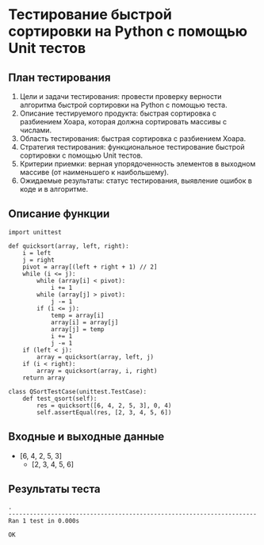 # Тестирование быстрой сортировки на Python с помощью Unit тестов
## План тестирования
1. Цели и задачи тестирования: провести проверку верности алгоритма быстрой сортировки на Python с помощью теста.
2. Описание тестируемого продукта: быстрая сортировка с разбиением Хоара, которая должна сортировать массивы с числами.
3. Область тестирования: быстрая сортировка с разбиением Хоара.
4. Стратегия тестирования: функциональное тестирование быстрой сортировки с помощью Unit тестов.
5. Критерии приемки: верная упорядоченность элементов в выходном массиве (от наименьшего к наибольшему).
6. Ожидаемые результаты: статус тестирования, выявление ошибок в коде и в алгоритме.
## Описание функции
```
import unittest

def quicksort(array, left, right):
    i = left
    j = right
    pivot = array[(left + right + 1) // 2]
    while (i <= j):
        while (array[i] < pivot):
            i += 1
        while (array[j] > pivot):
            j -= 1
        if (i <= j):
            temp = array[i]
            array[i] = array[j]
            array[j] = temp
            i += 1
            j -= 1
    if (left < j):
        array = quicksort(array, left, j)
    if (i < right):
        array = quicksort(array, i, right)
    return array

class QSortTestCase(unittest.TestCase):
    def test_qsort(self):
        res = quicksort([6, 4, 2, 5, 3], 0, 4)
        self.assertEqual(res, [2, 3, 4, 5, 6])
```
## Входные и выходные данные
- [6, 4, 2, 5, 3]
    - [2, 3, 4, 5, 6]
## Результаты теста
```
.
----------------------------------------------------------------------
Ran 1 test in 0.000s

OK
```
